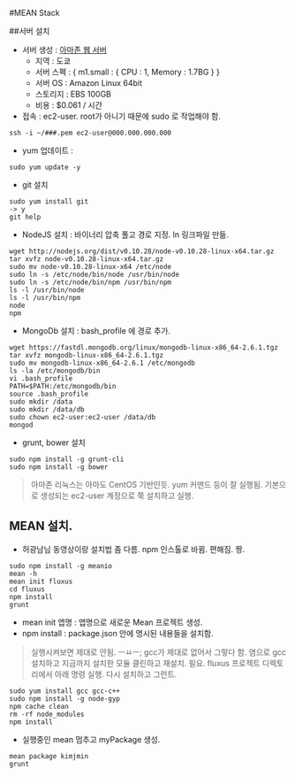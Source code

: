 #MEAN Stack

##서버 설치

- 서버 생성 : [아마존 웹 서버](https://console.aws.amazon.com/ec2/v2/home?region=ap-northeast-1)
  - 지역 : 도쿄
  - 서버 스펙 : { m1.small : { CPU : 1, Memory : 1.7BG } }
  - 서버 OS : Amazon Linux 64bit
  - 스토리지 : EBS 100GB
  - 비용 : $0.061 / 시간
- 접속 : ec2-user. root가 아니기 때문에 sudo 로 작업해야 함.

```
ssh -i ~/###.pem ec2-user@000.000.000.000
```
- yum 업데이트 :

```
sudo yum update -y
```
- git 설치

```
sudo yum install git
-> y
git help
```
- NodeJS 설치 : 바이너리 압축 풀고 경로 지정. ln 링크파일 만듦.

```
wget http://nodejs.org/dist/v0.10.28/node-v0.10.28-linux-x64.tar.gz
tar xvfz node-v0.10.28-linux-x64.tar.gz
sudo mv node-v0.10.28-linux-x64 /etc/node
sudo ln -s /etc/node/bin/node /usr/bin/node
sudo ln -s /etc/node/bin/npm /usr/bin/npm
ls -l /usr/bin/node
ls -l /usr/bin/npm
node
npm
```
- MongoDb 설치 : bash_profile 에 경로 추가.

```
wget https://fastdl.mongodb.org/linux/mongodb-linux-x86_64-2.6.1.tgz
tar xvfz mongodb-linux-x86_64-2.6.1.tgz
sudo mv mongodb-linux-x86_64-2.6.1 /etc/mongodb
ls -la /etc/mongodb/bin
vi .bash_profile
PATH=$PATH:/etc/mongodb/bin
source .bash_profile
sudo mkdir /data
sudo mkdir /data/db
sudo chown ec2-user:ec2-user /data/db
mongod
```
- grunt, bower 설치

```
sudo npm install -g grunt-cli
sudo npm install -g bower
```

> 아마존 리눅스는 아마도 CentOS 기반인듯. yum 커맨드 등이 잘 실행됨.
> 기본으로 생성되는 ec2-user 계정으로 쭉 설치하고 실행.

## MEAN 설치.

- 허광남님 동영상이랑 설치법 좀 다름. npm 인스톨로 바뀜. 편해짐. 짱.

```
sudo npm install -g meanio
mean -h
mean init fluxus
cd fluxus
npm install
grunt
```
  - mean init 앱명 : 앱명으로 새로운 Mean 프로젝트 생성.
  - npm install : package.json 안에 명시된 내용들을 설치함.

> 실행시켜보면 제대로 안됨. ㅡㅛㅡ; gcc가 제대로 없어서 그렇다 함.
> 염으로 gcc 설치하고 지금까지 설치한 모듈 클린하고 재설치. 필요.
> fluxus 프로젝트 디렉토리에서 아래 명령 실행. 다시 설치하고 그런트.

```
sudo yum install gcc gcc-c++
sudo npm install -g node-gyp
npm cache clean
rm -rf node_modules
npm install
```

- 실행중인 mean 멈추고 myPackage 생성.
```
mean package kimjmin
grunt
```
